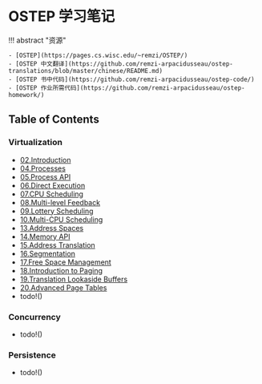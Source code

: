 # OSTEP 学习笔记

!!! abstract "资源"

    - [OSTEP](https://pages.cs.wisc.edu/~remzi/OSTEP/)
    - [OSTEP 中文翻译](https://github.com/remzi-arpacidusseau/ostep-translations/blob/master/chinese/README.md)
    - [OSTEP 书中代码](https://github.com/remzi-arpacidusseau/ostep-code/)
    - [OSTEP 作业所需代码](https://github.com/remzi-arpacidusseau/ostep-homework/)

## Table of Contents

### Virtualization

- [02.Introduction](./02introduction.md)
- [04.Processes](./04processes.md)
- [05.Process API](./05process_api.md)
- [06.Direct Execution](./06direct_execution.md)
- [07.CPU Scheduling](./07cpu_scheduling.md)
- [08.Multi-level Feedback](./08multi_level_feedback.md)
- [09.Lottery Scheduling](./09lottery_scheduling.md)
- [10.Multi-CPU Scheduling](./10multi_cpu_scheduling.md)
- [13.Address Spaces](./13address_spaces.md)
- [14.Memory API](./14memory_api.md)
- [15.Address Translation](./15address_translation.md)
- [16.Segmentation](./16segmentation.md)
- [17.Free Space Management](./17free_space_management.md)
- [18.Introduction to Paging](./18introduction_to_paging.md)
- [19.Translation Lookaside Buffers](./19translation_lookaside_buffers.md)
- [20.Advanced Page Tables](./20advanced_page_tables.md)
- todo!()

### Concurrency

- todo!()

### Persistence

- todo!()
